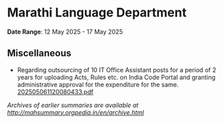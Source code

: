 # Marathi Language Department

**Date Range**: 12 May 2025 - 17 May 2025


## Miscellaneous
- Regarding outsourcing of 10 IT Office Assistant posts for a period of 2 years for uploading Acts, Rules etc. on India Code Portal and granting administrative approval for the expenditure for the same.\
  [202505061120080433.pdf](https://gr.maharashtra.gov.in/Site/Upload/Government%20Resolutions/English/202505061120080433.pdf)


*Archives of earlier summaries are available at http://mahsummary.orgpedia.in/en/archive.html*